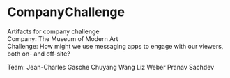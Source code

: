 # CompanyChallenge
Artifacts for company challenge  
Company: The Museum of Modern Art  
Challenge: How might we use messaging apps to engage with our viewers, both on- and off-site?

Team:
Jean-Charles Gasche
Chuyang Wang
Liz Weber
Pranav Sachdev
